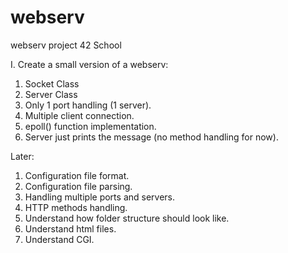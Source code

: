 # webserv
webserv project 42 School

I. Create a small version of a webserv:
  1. Socket Class
  2. Server Class
  3. Only 1 port handling (1 server).
  4. Multiple client connection.
  5. epoll() function implementation.
  6. Server just prints the message (no method handling for now).


Later:
  1. Configuration file format.
  2. Configuration file parsing.
  3. Handling multiple ports and servers.
  4. HTTP methods handling.
  5. Understand how folder structure should look like.
  6. Understand html files.
  7. Understand CGI.
